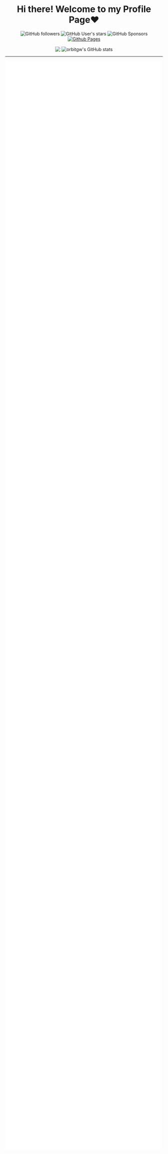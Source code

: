 <div align="center"><h1> Hi there! Welcome to my Profile Page❤️ </h1>

<img alt="GitHub followers" src="https://img.shields.io/github/followers/orbitgw?style=for-the-badge"> <img alt="GitHub User's stars" src="https://img.shields.io/github/stars/orbitgw?affiliations=OWNER%2CCOLLABORATOR&style=for-the-badge&color=orange"> <img alt="GitHub Sponsors" src="https://img.shields.io/github/sponsors/orbitgw?style=for-the-badge&logo=githubsponsors&color=%23ff69b4"> <a href="https://orbitgw.github.io/"><img alt="Github Pages" src="https://img.shields.io/badge/Github%20Pages-https%3A%2F%2Forbitgw.github.io%2F-blueviolet?style=for-the-badge&logo=github"></a>
  

<img align="center" src="https://github-readme-stats.vercel.app/api/top-langs/?username=orbitgw&show_icons=true&theme=tokyonight&layout=compact" height="200px" />
<img align="center" src="https://github-readme-stats.vercel.app/api?username=orbitgw&count_private=true&show_icons=true&theme=tokyonight" height="200px" alt="orbitgw's GitHub stats" />
  
</div>

***

<img align="center" src="/github-metrics.svg" alt="Metrics" width="500px">
